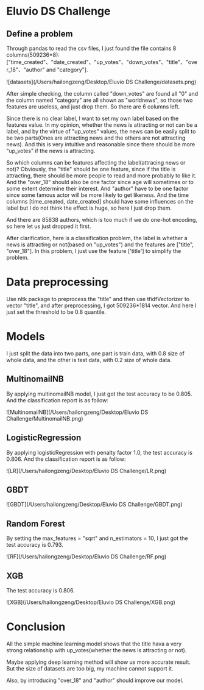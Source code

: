 # Eluvio DS Challenge

## Define a problem

Through pandas to read the csv files, I just found the file contains 8 columns(509236*8): ["time_created"、"date_created"、"up_votes"、"down_votes"、"title"、"over_18"、"author" and "category"].

![datasets](/Users/hailongzeng/Desktop/Eluvio DS Challenge/datasets.png)

After simple checking, the column called "down_votes" are found all "0" and the column named "category" are all shown as "worldnews", so those two features are useless, and just drop them. So there are 6 columns left.

Since there is no clear label, I want to set my own label based on the features value. In my opinion, whether the news is attracting or not can be a label, and by the virtue of "up_votes" values, the news can be easily split to be two parts(Ones are attracting news and the others are not attracting news). And this is very intuitive and reasonable since there should be more "up_votes" if the news is attracting.

So which columns can be  features affecting the label(attracing news or not)? Obviously, the "title" should be one feature, since if the title is attracting, there should be more people to read and more probably to like it. And the "over_18" should also be one factor since age will sometimes or to some extent determine their interest. And "author" have to be one factor since some famous actor will be more likely to get likeness. And the time columns [time_created, date_created] should have some influences on the label but I do not think the effect is huge, so here I just drop them. 

And there are 85838 authors, which is too much if we do one-hot encoding, so here let us just dropped it first.

After clarification, here is a classification problem, the label is whether a news is attracting or not(based on "up_votes") and the features are ["title", "over_18"]. In this problem, I just use the feature ['title'] to simplify the problem.

# Data preprocessing

Use nltk package to preprocess the "title" and then use tfidfVectorizer to vector "title", and after preprocessing, I got 509236*1814 vector. And here I just set the threshold to be 0.8 quantile. 

# Models

I just split the data into two parts, one part is train data, with 0.8 size of whole data, and the other is test data, with 0.2 size of whole data.

## MultinomailNB

By applying multinomailNB model, I just got the test accuracy to be 0.805. And the classification report is as follow:

![MultinomailNB](/Users/hailongzeng/Desktop/Eluvio DS Challenge/MultinomailNB.png)

## LogisticRegression

By applying logisticRegression with penalty factor 1.0, the test accuracy is 0.806. And the classification report is as follow:

![LR](/Users/hailongzeng/Desktop/Eluvio DS Challenge/LR.png)

## GBDT

![GBDT](/Users/hailongzeng/Desktop/Eluvio DS Challenge/GBDT.png)

## Random Forest

By setting the max_features = "sqrt" and n_estimators = 10, I just got the test accuracy is 0.793.

![RF](/Users/hailongzeng/Desktop/Eluvio DS Challenge/RF.png)

## XGB

The test accuracy is 0.806.

![XGB](/Users/hailongzeng/Desktop/Eluvio DS Challenge/XGB.png)

# Conclusion

All the simple machine learning model shows that the title hava a very strong relationship with up_votes(whether the news is attracting or not).

Maybe applying deep learning method will show us more accurate result. But the size of datasets are too big, my machine cannot support it.

Also, by introducing "over_18" and "author" should improve our model.





